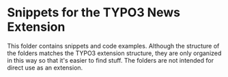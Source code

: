 # Snippets for the TYPO3 News Extension

This folder contains snippets and code examples. Although the structure of the folders matches the TYPO3 extension 
structure, they are only organized in this way so that it's easier to find stuff. The folders are not intended for 
direct use as an extension.